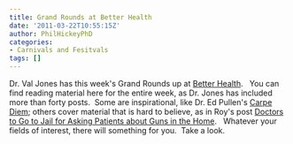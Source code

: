 ```yaml
---
title: Grand Rounds at Better Health
date: '2011-03-22T10:55:15Z'
author: PhilHickeyPhD
categories:
- Carnivals and Fesitvals
tags: []
---
```


Dr. Val Jones has this week's Grand Rounds up at <a href="http://getbetterhealth.com/grand-rounds-volume-7-number-26-the-emotional-edition/2011.03.22">Better Health</a>.   You can find reading material here for the entire week, as Dr. Jones has included more than forty posts.  Some are inspirational, like Dr. Ed Pullen's <a href="http://drpullen.com/carpediem/">Carpe Diem</a>; others cover material that is hard to believe, as in Roy's post <a href="http://psychiatrist-blog.blogspot.com/2011/03/doctors-to-go-to-jail-for-asking.html">Doctors to Go to Jail for Asking Patients about Guns in the Home</a>.   Whatever your fields of interest, there will something for you.  Take a look.